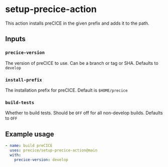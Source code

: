# setup-precice-action

This action installs preCICE in the given prefix and adds it to the path.

## Inputs

### `precice-version`

The version of preCICE to use. Can be a branch or tag or SHA. Defaults to `develop`

### `install-prefix`

The installation prefix for preCICE. Default is `$HOME/precice`

### `build-tests`

Whether to build tests. Should be `OFF` off for all non-develop builds. Defaults to `OFF`

## Example usage

```yml
- name: build preCICE
  uses: precice/setup-precice-action@main
  with:
    precice-version: develop
```
